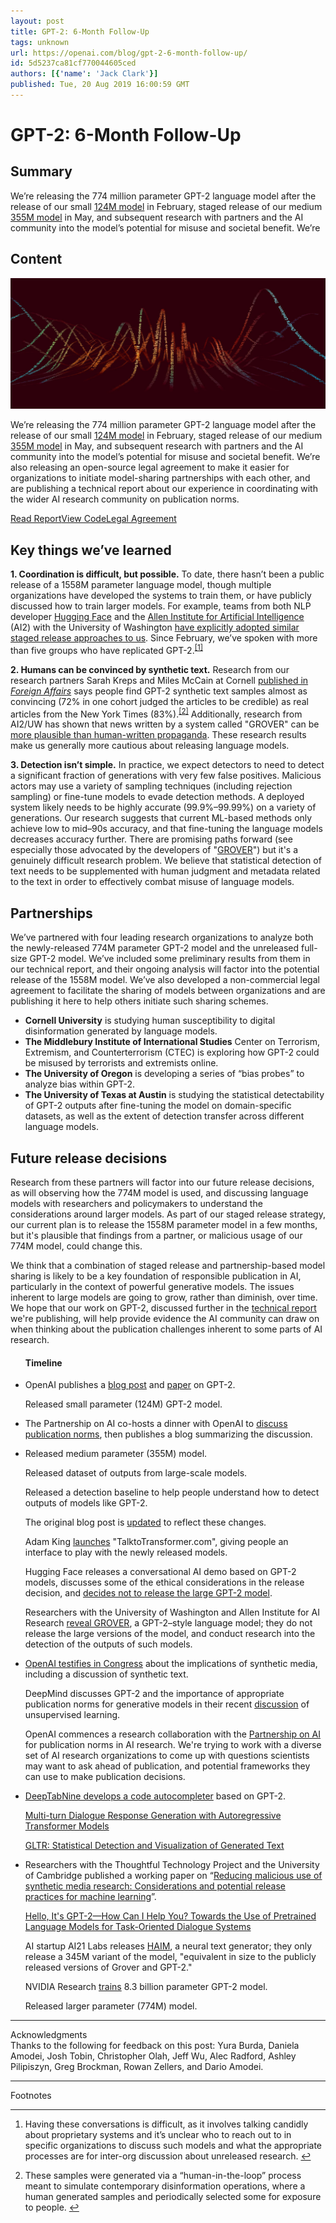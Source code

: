```yaml
---
layout: post
title: GPT-2: 6-Month Follow-Up
tags: unknown
url: https://openai.com/blog/gpt-2-6-month-follow-up/
id: 5d5237ca81cf770044605ced
authors: [{'name': 'Jack Clark'}]
published: Tue, 20 Aug 2019 16:00:59 GMT
---
```



# GPT-2: 6-Month Follow-Up

## Summary

<!--kg-card-begin: markdown--><div class="js-excerpt">
<p>We’re releasing the 774 million parameter GPT-2 language model after the release of our small <a href="https://openai.com/blog/better-language-models/">124M model</a> in February, staged release of our medium <a href="https://openai.com/blog/better-language-models/#update">355M model</a> in May, and subsequent research with partners and the AI community into the model’s potential for misuse and societal benefit. We’re</p></div>

## Content


<!--kg-card-begin: markdown--><div class="js-excerpt">
<img alt="GPT-2: 6-Month Follow-Up" src="images/gpt-2_update_8-14a-40.jpg"/><p>We’re releasing the 774 million parameter GPT-2 language model after the release of our small <a href="https://openai.com/blog/better-language-models/">124M model</a> in February, staged release of our medium <a href="https://openai.com/blog/better-language-models/#update">355M model</a> in May, and subsequent research with partners and the AI community into the model’s potential for misuse and societal benefit. We’re also releasing an open-source legal agreement to make it easier for organizations to initiate model-sharing partnerships with each other, and are publishing a technical report about our experience in coordinating with the wider AI research community on publication norms.</p>
</div>
<section class="btns"><a class="btn btn-padded icon-paper" href="https://arxiv.org/abs/1908.09203" target="blank">Read Report</a><a class="btn btn-padded icon-code" href="https://github.com/openai/gpt-2" target="blank">View Code</a><a class="btn btn-padded icon-download" href="https://cdn.openai.com/Software+Access+Agreement+Template.docx" target="blank">Legal Agreement</a></section>
<h2 id="keythingswevelearned">Key things we’ve learned</h2>
<p><strong>1. Coordination is difficult, but possible.</strong> To date, there hasn’t been a public release of a 1558M parameter language model, though multiple organizations have developed the systems to train them, or have publicly discussed how to train larger models. For example, teams from both NLP developer <a href="https://medium.com/huggingface/ethical-analysis-of-the-open-sourcing-of-a-state-of-the-art-conversational-ai-852113c324b2">Hugging Face</a> and the <a href="https://allenai.org/">Allen Institute for Artificial Intelligence</a> (AI2) with the University of Washington <a href="https://arxiv.org/abs/1905.12616">have explicitly adopted similar staged release approaches to us</a>. Since February, we’ve spoken with more than five groups who have replicated GPT-2.<sup class="footnote-ref"><a href="#fn1" id="fnref1">[1]</a></sup></p>
<p><strong>2. Humans can be convinced by synthetic text.</strong> Research from our research partners Sarah Kreps and Miles McCain at Cornell <a href="https://www.foreignaffairs.com/articles/2019-08-02/not-your-fathers-bots">published in <em>Foreign Affairs</em></a> says people find GPT-2 synthetic text samples almost as convincing (72% in one cohort judged the articles to be credible) as real articles from the New York Times (83%).<sup class="footnote-ref"><a href="#fn2" id="fnref2">[2]</a></sup> Additionally, research from AI2/UW has shown that news written by a system called "GROVER" can be <a href="https://arxiv.org/abs/1905.12616">more plausible than human-written propaganda</a>. These research results make us generally more cautious about releasing language models.</p>
<p><strong>3. Detection isn’t simple.</strong> In practice, we expect detectors to need to detect a significant fraction of generations with very few false positives. Malicious actors may use a variety of sampling techniques (including rejection sampling) or fine-tune models to evade detection methods. A deployed system likely needs to be highly accurate (99.9%–99.99%) on a variety of generations. Our research suggests that current ML-based methods only achieve low to mid–90s accuracy, and that fine-tuning the language models decreases accuracy further. There are promising paths forward (see especially those advocated by the developers of "<a href="https://arxiv.org/abs/1905.12616">GROVER</a>") but it's a genuinely difficult research problem. We believe that statistical detection of text needs to be supplemented with human judgment and metadata related to the text in order to effectively combat misuse of language models.</p>
<h2 id="partnerships">Partnerships</h2>
<p>We’ve partnered with four leading research organizations to analyze both the newly-released 774M parameter GPT-2 model and the unreleased full-size GPT-2 model. We’ve included some preliminary results from them in our technical report, and their ongoing analysis will factor into the potential release of the 1558M model. We’ve also developed a non-commercial legal agreement to facilitate the sharing of models between organizations and are publishing it here to help others initiate such sharing schemes.</p>
<ul>
<li><strong>Cornell University</strong> is studying human susceptibility to digital disinformation generated by language models.</li>
<li><strong>The Middlebury Institute of International Studies</strong> Center on Terrorism, Extremism, and Counterterrorism (CTEC) is exploring how GPT-2 could be misused by terrorists and extremists online.</li>
<li><strong>The University of Oregon</strong> is developing a series of “bias probes” to analyze bias within GPT-2.</li>
<li><strong>The University of Texas at Austin</strong> is studying the statistical detectability of GPT-2 outputs after fine-tuning the model on domain-specific datasets, as well as the extent of detection transfer across different language models.</li>
</ul>
<h2 id="futurereleasedecisions">Future release decisions</h2>
<p>Research from these partners will factor into our future release decisions, as will observing how the 774M model is used, and discussing language models with researchers and policymakers to understand the considerations around larger models. As part of our staged release strategy, our current plan is to release the 1558M parameter model in a few months, but it's plausible that findings from a partner, or malicious usage of our 774M model, could change this.</p>
<p>We think that a combination of staged release and partnership-based model sharing is likely to be a key foundation of responsible publication in AI, particularly in the context of powerful generative models. The issues inherent to large models are going to grow, rather than diminish, over time. We hope that our work on GPT-2, discussed further in the <a href="https://cdn.openai.com/GPT_2_August_Report.pdf">technical report</a> we're publishing, will help provide evidence the AI community can draw on when thinking about the publication challenges inherent to some parts of AI research.</p>
<div class="full bg-shadow mb-2">
<div class="container">
<div class="row">
<div class="content">
<ul class="timeline pb-1.5" id="timeline">
<h4>Timeline</h4>
<li data-date="February 2019">
<p>OpenAI publishes a <a href="https://openai.com/blog/better-language-models/">blog post</a> and <a href="https://cdn.openai.com/better-language-models/language_models_are_unsupervised_multitask_learners.pdf">paper</a> on GPT-2.</p>
<p>Released small parameter (124M) GPT-2 model.</p>
</li>
<li data-date="March 2019">
<p>The Partnership on AI co-hosts a dinner with OpenAI to <a href="https://www.partnershiponai.org/when-is-it-appropriate-to-publish-high-stakes-ai-research/">discuss publication norms</a>, then publishes a blog summarizing the discussion.</p>
</li>
<li data-date="May 2019">
<p>Released medium parameter (355M) model.</p>
<p>Released dataset of outputs from large-scale models.</p>
<p>Released a detection baseline to help people understand how to detect outputs of models like GPT-2.</p>
<p>The original blog post is <a href="https://openai.com/blog/better-language-models/#update">updated</a> to reflect these changes.</p>
<p>Adam King <a href="https://twitter.com/adamdanielking/status/1125831730848571392?lang=en">launches</a> "TalktoTransformer.com", giving people an interface to play with the newly released models.</p>
<p>Hugging Face releases a conversational AI demo based on GPT-2 models, discusses some of the ethical considerations in the release decision, and <a href="https://medium.com/huggingface/ethical-analysis-of-the-open-sourcing-of-a-state-of-the-art-conversational-ai-852113c324b2">decides not to release the large GPT-2 model</a>.</p>
<p>Researchers with the University of Washington and Allen Institute for AI Research <a href="https://arxiv.org/abs/1905.12616">reveal GROVER</a>, a GPT-2–style language model; they do not release the large versions of the model, and conduct research into the detection of the outputs of such models.</p>
</li>
<li data-date="June 2019">
<p><a href="https://www.youtube.com/watch?v=tdLS9MlIWOk">OpenAI testifies in Congress</a> about the implications of synthetic media, including a discussion of synthetic text.</p>
<p>DeepMind discusses GPT-2 and the importance of appropriate publication norms for generative models in their recent <a href="https://deepmind.com/blog/article/unsupervised-learning">discussion</a> of unsupervised learning.</p>
<p>OpenAI commences a research collaboration with the <a href="https://www.partnershiponai.org/">Partnership on AI</a> for publication norms in AI research. We're trying to work with a diverse set of AI research organizations to come up with questions scientists may want to ask ahead of publication, and potential frameworks they can use to make publication decisions.</p>
</li>
<li data-date="July 2019">
<p><a href="https://tabnine.com/blog/deep">DeepTabNine develops a code autocompleter</a> based on GPT-2.</p>
<p><a href="https://arxiv.org/abs/1908.01841">Multi-turn Dialogue Response Generation with Autoregressive Transformer Models</a></p>
<p><a href="https://www.aclweb.org/anthology/P19-3019">GLTR: Statistical Detection and Visualization of Generated Text</a></p>
</li>
<li data-date="August 2019">
<p>Researchers with the Thoughtful Technology Project and the University of Cambridge published a working paper on “<a href="https://arxiv.org/abs/1907.11274">Reducing malicious use of synthetic media research: Considerations and potential release practices for machine learning</a>”.</p>
<p><a href="https://arxiv.org/abs/1907.05774">Hello, It's GPT-2—How Can I Help You? Towards the Use of Pretrained Language Models for Task-Oriented Dialogue Systems</a></p>
<p>AI startup AI21 Labs releases <a href="https://www.ai21.com/haim-post">HAIM</a>, a neural text generator; they only release a 345M variant of the model, "equivalent in size to the publicly released versions of Grover and GPT-2."</p>
<p>NVIDIA Research <a href="https://nv-adlr.github.io/MegatronLM">trains</a> 8.3 billion parameter GPT-2 model.</p>
<p>Released larger parameter (774M) model.</p>
</li>
</ul>
</div><!-- end .content -->
</div><!-- end .row -->
</div><!-- end .container -->
</div><!-- end .full -->
<footer class="post-footer js-post-footer">
<!-- footer item -->
<div><hr/><div class="row">
<div class="col">Acknowledgments</div>
<div class="col">Thanks to the following for feedback on this post: Yura Burda, Daniela Amodei, Josh Tobin, Christopher Olah, Jeff Wu, Alec Radford, Ashley Pilipiszyn, Greg Brockman, Rowan Zellers, and Dario Amodei.
</div>
</div></div>
<!-- special footer item for footnotes -->
<div data-order="-1"><hr/><div class="row">
<div class="col">Footnotes</div>
<div class="col"><hr class="footnotes-sep"/>
<section class="footnotes">
<ol class="footnotes-list">
<li class="footnote-item" id="fn1"><p>Having these conversations is difficult, as it involves talking candidly about proprietary systems and it’s unclear who to reach out to in specific organizations to discuss such models and what the appropriate processes are for inter-org discussion about unreleased research. <a class="footnote-backref" href="#fnref1">↩︎</a></p>
</li>
<li class="footnote-item" id="fn2"><p>These samples were generated via a “human-in-the-loop” process meant to simulate contemporary disinformation operations, where a human generated samples and periodically selected some for exposure to people. <a class="footnote-backref" href="#fnref2">↩︎</a></p>
</li>
</ol>
</section>
<!--kg-card-end: markdown--></div></div></div></footer>